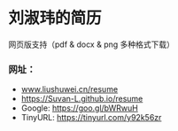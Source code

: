 # 刘淑玮的简历

网页版支持（pdf & docx & png 多种格式下载）

### 网址：
- www.liushuwei.cn/resume
- https://Suvan-L.github.io/resume
- Google: https://goo.gl/bWRwuH
- TinyURL: https://tinyurl.com/y92k56zr

